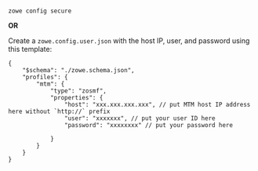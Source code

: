 #

##

`zowe config secure` 

**OR**

Create a `zowe.config.user.json` with the host IP, user, and password using this template:

```jsonc
{
    "$schema": "./zowe.schema.json",
    "profiles": {
        "mtm": {
            "type": "zosmf",
            "properties": {
                "host": "xxx.xxx.xxx.xxx", // put MTM host IP address here without `http://` prefix
                "user": "xxxxxxx", // put your user ID here
                "password": "xxxxxxxx" // put your password here
                
            }
        }
    }
}
```
